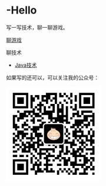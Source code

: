 # -Hello 
写一写技术，聊一聊游戏。

[聊游戏](聊游戏.md)

聊技术

- [Java技术](Java干货计划.md)

如果写的还可以，可以关注我的公众号：



![qrcode_for_gh_300a7064e5f0_258(1)](img/qrcode_for_gh_300a7064e5f0_258(1).jpg)